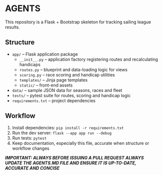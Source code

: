 # AGENTS

This repository is a Flask + Bootstrap skeleton for tracking sailing league results.

## Structure
- `app/` – Flask application package
  - `__init__.py` – application factory registering routes and recalculating handicaps
  - `routes.py` – blueprint and data-loading logic for views
  - `scoring.py` – race scoring and handicap utilities
  - `templates/` – Jinja page templates
  - `static/` – front-end assets
- `data/` – sample JSON data for seasons, races and fleet
- `tests/` – pytest suite for routes, scoring and handicap logic
- `requirements.txt` – project dependencies

## Workflow
1. Install dependencies: `pip install -r requirements.txt`
2. Run the dev server: `flask --app app run --debug`
3. Run tests: `pytest`
4. Keep documentation, especially this file, accurate when structure or workflow changes

***IMPORTANT: ALWAYS BEFORE ISSUING A PULL REQUEST ALWAYS UPDATE THE AGENTS.MD FILE AND ENSURE IT IS UP-TO-DATE, ACCURATE AND CONCISE***
